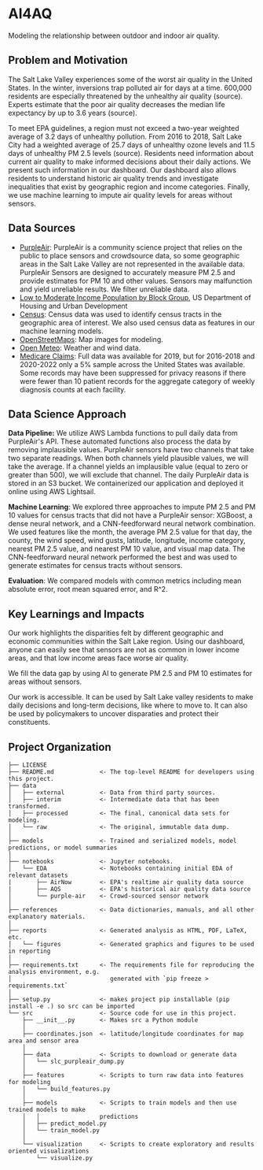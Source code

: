 # AI4AQ
Modeling the relationship between outdoor and indoor air quality.

## Problem and Motivation
The Salt Lake Valley experiences some of the worst air quality in the United States. In the winter, inversions trap polluted air for days at a time. 600,000 residents are especially threatened by the unhealthy air quality (source). Experts estimate that the poor air quality decreases the median life expectancy by up to 3.6 years (source).

To meet EPA guidelines, a region must not exceed a two-year weighted average of 3.2 days of unhealthy pollution. From 2016 to 2018, Salt Lake City had a weighted average of 25.7 days of unhealthy ozone levels and 11.5 days of unhealthy PM 2.5 levels (source). Residents need information about current air quality to make informed decisions about their daily actions. We present such information in our dashboard. Our dashboard also allows residents to understand historic air quality trends and investigate inequalities that exist by geographic region and income categories. Finally, we use machine learning to impute air quality levels for areas without sensors.

## Data Sources
- [PurpleAir](https://community.purpleair.com/c/data/7): PurpleAir is a community science project that relies on the public to place sensors and crowdsource data, so some geographic areas in the Salt Lake Valley are not represented in the available data. PurpleAir Sensors are designed to accurately measure PM 2.5 and provide estimates for PM 10 and other values. Sensors may malfunction and yield unreliable results. We filter unreliable data.
- [Low to Moderate Income Population by Block Group](https://hudgis-hud.opendata.arcgis.com/datasets/HUD::low-to-moderate-income-population-by-block-group/about), US Department of Housing and Urban Development 
- [Census](https://www.census.gov/data.html): Census data was used to identify census tracts in the geographic area of interest. We also used census data as features in our machine learning models.
- [OpenStreetMaps](https://www.openstreetmap.org/#map=4/38.00/-95.80): Map images for modeling.
- [Open Meteo](https://open-meteo.com/): Weather and wind data.
- [Medicare Claims](https://data.cms.gov/provider-characteristics/hospitals-and-other-facilities/provider-of-services-file-hospital-non-hospital-facilities): Full data was available for 2019, but for 2016-2018 and 2020-2022 only a 5% sample across the United States was available. Some records may have been suppressed for privacy reasons if there were fewer than 10 patient records for the aggregate category of weekly diagnosis counts at each facility.

## Data Science Approach
**Data Pipeline:** We utilize AWS Lambda functions to pull daily data from PurpleAir's API. These automated functions also process the data by removing implausible values. PurpleAir sensors have two channels that take two separate readings. When both channels yield plausible values, we will take the average. If a channel yields an implausible value (equal to zero or greater than 500), we will exclude that channel. The daily PurpleAir data is stored in an S3 bucket. We containerized our application and deployed it online using AWS Lightsail. 

**Machine Learning**: We explored three approaches to impute PM 2.5 and PM 10 values for census tracts that did not have a PurpleAir sensor: XGBoost, a dense neural network, and a CNN-feedforward neural network combination. We used features like the month, the average PM 2.5 value for that day, the county, the wind speed, wind gusts, latitude, longitude, income category, nearest PM 2.5 value, and nearest PM 10 value, and visual map data. The CNN-feedforward neural network performed the best and was used to generate estimates for census tracts without sensors.

**Evaluation**: We compared models with common metrics including mean absolute error, root mean squared error, and R^2.

## Key Learnings and Impacts
Our work highlights the disparities felt by different geographic and economic communities within the Salt Lake region. Using our dashboard, anyone can easily see that sensors are not as common in lower income areas, and that low income areas face worse air quality.

We fill the data gap by using AI to generate PM 2.5 and PM 10 estimates for areas without sensors.

Our work is accessible. It can be used by Salt Lake valley residents to make daily decisions and long-term decisions, like where to move to. It can also be used by policymakers to uncover disparaties and protect their constituents. 

## Project Organization

    ├── LICENSE
    ├── README.md             <- The top-level README for developers using this project.
    ├── data   
    │   ├── external          <- Data from third party sources.
    │   ├── interim           <- Intermediate data that has been transformed.
    │   ├── processed         <- The final, canonical data sets for modeling.
    │   └── raw               <- The original, immutable data dump.
    │   
    ├── models                <- Trained and serialized models, model predictions, or model summaries
    │   
    ├── notebooks             <- Jupyter notebooks.
    │   └── EDA               <- Notebooks containing initial EDA of relevant datasets
    |       ├── AirNow        <- EPA's realtime air quality data source
    |       ├── AQS           <- EPA's historical air quality data source
    │       └── purple-air    <- Crowd-sourced sensor network
    │   
    ├── references            <- Data dictionaries, manuals, and all other explanatory materials.
    │   
    ├── reports               <- Generated analysis as HTML, PDF, LaTeX, etc.
    │   └── figures           <- Generated graphics and figures to be used in reporting
    │   
    ├── requirements.txt      <- The requirements file for reproducing the analysis environment, e.g.
    │                            generated with `pip freeze > requirements.txt`
    │   
    ├── setup.py              <- makes project pip installable (pip install -e .) so src can be imported
    └── src                   <- Source code for use in this project.
        ├── __init__.py       <- Makes src a Python module
        │
        ├── coordinates.json  <- latitude/longitude coordinates for map area and sensor area
        │
        ├── data              <- Scripts to download or generate data
        │   └── slc_purpleair_dump.py
        │
        ├── features          <- Scripts to turn raw data into features for modeling
        │   └── build_features.py
        │
        ├── models            <- Scripts to train models and then use trained models to make
        │   │                 predictions
        │   ├── predict_model.py
        │   └── train_model.py
        │
        └── visualization     <- Scripts to create exploratory and results oriented visualizations
            └── visualize.py
